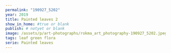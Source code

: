 ```yaml
---
permalink: "190927_5202"
year: 2019
title: Painted leaves 2
show_in_home: #true or blank
publish: # notyet or blank
image: /assets/p/art-photographs/rokma_art_photography-190927_5202.jpeg
tags: leaf green flora
serie: Painted leaves
---
```

